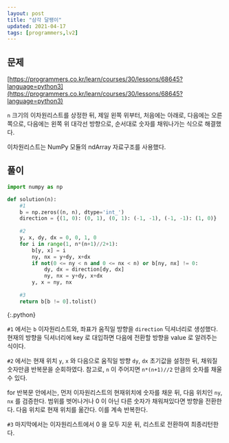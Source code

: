 ```yaml
---
layout: post
title: "삼각 달팽이"
updated: 2021-04-17
tags: [programmers,lv2]
---
```


## 문제

[https://programmers.co.kr/learn/courses/30/lessons/68645?language=python3](https://programmers.co.kr/learn/courses/30/lessons/68645?language=python3)

`n` 크기의 이차원리스트를 상정한 뒤, 제일 왼쪽 위부터, 처음에는 아래로, 다음에는 오른쪽으로, 다음에는 왼쪽 위 대각선 방향으로, 순서대로 숫자를 채워나가는 식으로 해결했다.

이차원리스트는 NumPy 모듈의 ndArray 자료구조를 사용했다.

## 풀이

```py
import numpy as np

def solution(n):
    #1
    b = np.zeros((n, n), dtype='int_')
    direction = {(1, 0): (0, 1), (0, 1): (-1, -1), (-1, -1): (1, 0)}
    
    #2
    y, x, dy, dx = 0, 0, 1, 0
    for i in range(1, n*(n+1)//2+1):
        b[y, x] = i
        ny, nx = y+dy, x+dx
        if not(0 <= ny < n and 0 <= nx < n) or b[ny, nx] != 0:
            dy, dx = direction[dy, dx]
            ny, nx = y+dy, x+dx
        y, x = ny, nx
    
    #3
    return b[b != 0].tolist()
```
{:.python}

`#1` 에서는 `b` 이자원리스트와, 좌표가 움직일 방향을 `direction` 딕셔너리로 생성했다. 현재의 방향을 딕셔너리에 key 로 대입하면 다음에 전환할 방향을 value 로 알려주는 식이다.

`#2` 에서는 현재 위치 `y`, `x` 와 다음으로 움직일 방향 `dy`, `dx` 초기값을 설정한 뒤, 채워질 숫자만큼 반복문을 순회하였다. 참고로, `n` 이 주어지면 `n*(n+1)//2` 만큼의 숫자를 채울 수 있다.

for 반복문 안에서는, 먼저 이자원리스트의 현재위치에 숫자를 채운 뒤, 다음 위치인 `ny`, `nx` 를 검증한다. 범위를 벗어나거나 0 이 아닌 다른 숫자가 채워져있다면 방향을 전환한다. 다음 위치로 현재 위치를 옮간다. 이를 계속 반복한다.

`#3` 마지막에서는 이자원리스트에서 0 을 모두 지운 뒤, 리스트로 전환하여 최종리턴한다.